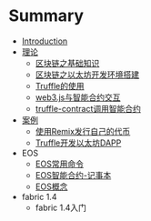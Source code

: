 # Summary

* [Introduction](README.md)
* [理论](li-lun.md)
  * [区块链之基础知识](jichu-zhishi.md)
  * [区块链之以太坊开发环境搭建](qu-kuai-lian-zhi-yi-tai-fang-kai-fa-huan-jing-da-jian.md)
  * [Truffle的使用](truffle.md)
  * [web3.js与智能合约交互](web3-contract.md)
  * [truffle-contract调用智能合约](truffle-contract.md)
* [案例 ](ani.md)
  * [使用Remix发行自己的代币](an-li-1-yong-remix-fa-xing-zi-ji-de-dai-bi.md)
  * [Truffle开发以太坊DAPP](anli2.md)
* EOS 
  * [EOS常用命令](eos.md)
  * [EOS智能合约-记事本](eoszhi-neng-he-7ea6-ji-shi-ben.md)
  * [EOS概念](eosgai-nian.md)
* fabric 1.4
  * fabric 1.4入门



